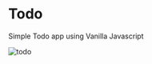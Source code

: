 # Todo
Simple Todo app using Vanilla Javascript

![todo](https://user-images.githubusercontent.com/56830629/119275055-3c7a9880-bc13-11eb-9006-8bc3cb98e3fc.png)

